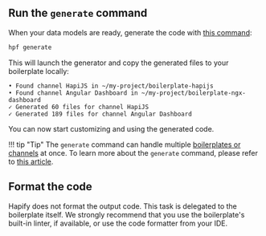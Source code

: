 ## Run the `generate` command

When your data models are ready, generate the code with [this command](../../reference/cli.md#generate):

```bash
hpf generate
```

This will launch the generator and copy the generated files to your boilerplate locally:

```
• Found channel HapiJS in ~/my-project/boilerplate-hapijs
• Found channel Angular Dashboard in ~/my-project/boilerplate-ngx-dashboard
✓ Generated 60 files for channel HapiJS
✓ Generated 189 files for channel Angular Dashboard
```

You can now start customizing and using the generated code.

!!! tip "Tip"
    The `generate` command can handle multiple [boilerplates or channels](../terminology.md) at once.
    To learn more about the `generate` command, please refer to [this article](../../reference/cli.md#generate).

## Format the code

Hapify does not format the output code. This task is delegated to the boilerplate itself.
We strongly recommend that you use the boilerplate's built-in linter, if available, or use the code formatter from your IDE.

